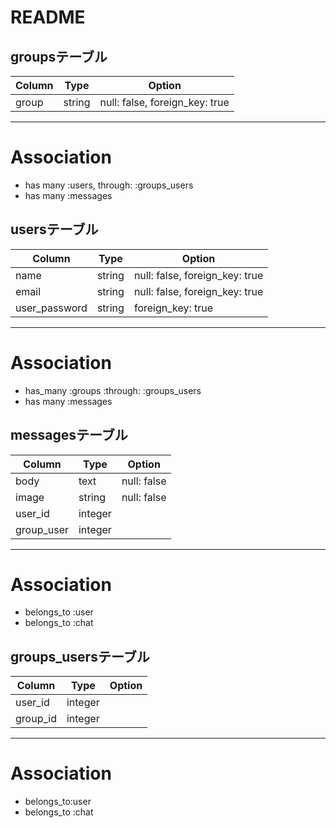 # README

## groupsテーブル

|Column|Type|Option|
|------|----|------|
|group|string|null: false, foreign_key: true|
--------------------
# Association
- has many :users, through: :groups_users
- has many :messages

## usersテーブル

|Column|Type|Option|
|------|----|------|
|name|string|null: false, foreign_key: true|
|email|string|null: false, foreign_key: true|
|user_password|string|foreign_key: true|
--------------------
# Association
- has_many :groups :through: :groups_users
- has many :messages

## messagesテーブル

|Column|Type|Option|
|------|----|------|
|body|text|null: false|
|image|string|null: false|
|user_id|integer||
|group_user|integer||
--------------------
# Association
- belongs_to :user
- belongs_to :chat

## groups_usersテーブル

|Column|Type|Option|
|------|----|------|
|user_id|integer||
|group_id|integer||
--------------------
# Association
- belongs_to:user
- belongs_to :chat